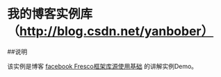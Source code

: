 # 我的博客实例库（http://blog.csdn.net/yanbober）

##说明

该实例是博客 [facebook Fresco框架库源使用基础](http://blog.csdn.net/yanbober/article/details/45307897) 的讲解实例Demo。

